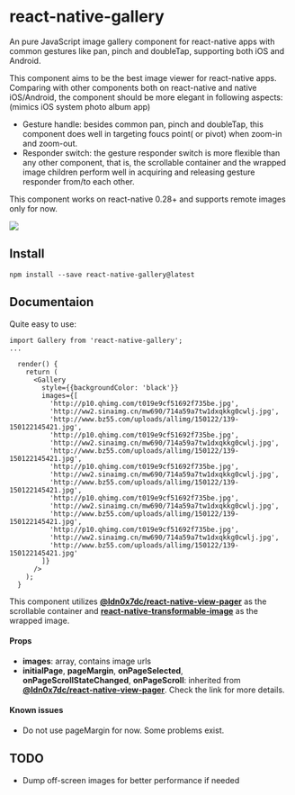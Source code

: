 # react-native-gallery

An pure JavaScript image gallery component for react-native apps with common gestures like pan, pinch and doubleTap, supporting both iOS and Android.

This component aims to be the best image viewer for react-native apps. Comparing with other components both on react-native and native iOS/Android, the component should be more elegant in following aspects: (mimics iOS system photo album app)

* Gesture handle: besides common pan, pinch and doubleTap, this component does well in targeting foucs point( or pivot) when zoom-in and zoom-out.
* Responder switch: the gesture responder switch is more flexible than any other component, that is, the scrollable container and the wrapped image children perform well in acquiring and releasing gesture responder from/to each other.

This component works on react-native 0.28+ and supports remote images only for now.

![](Demo/demo.gif)



## Install

`npm install --save react-native-gallery@latest`



## Documentaion

Quite easy to use:

```
import Gallery from 'react-native-gallery';
...

  render() {
    return (
      <Gallery
        style={{backgroundColor: 'black'}}
        images={[
          'http://p10.qhimg.com/t019e9cf51692f735be.jpg',
          'http://ww2.sinaimg.cn/mw690/714a59a7tw1dxqkkg0cwlj.jpg',
          'http://www.bz55.com/uploads/allimg/150122/139-150122145421.jpg',
          'http://p10.qhimg.com/t019e9cf51692f735be.jpg',
          'http://ww2.sinaimg.cn/mw690/714a59a7tw1dxqkkg0cwlj.jpg',
          'http://www.bz55.com/uploads/allimg/150122/139-150122145421.jpg',
          'http://p10.qhimg.com/t019e9cf51692f735be.jpg',
          'http://ww2.sinaimg.cn/mw690/714a59a7tw1dxqkkg0cwlj.jpg',
          'http://www.bz55.com/uploads/allimg/150122/139-150122145421.jpg',
          'http://p10.qhimg.com/t019e9cf51692f735be.jpg',
          'http://ww2.sinaimg.cn/mw690/714a59a7tw1dxqkkg0cwlj.jpg',
          'http://www.bz55.com/uploads/allimg/150122/139-150122145421.jpg',
          'http://p10.qhimg.com/t019e9cf51692f735be.jpg',
          'http://ww2.sinaimg.cn/mw690/714a59a7tw1dxqkkg0cwlj.jpg',
          'http://www.bz55.com/uploads/allimg/150122/139-150122145421.jpg'
        ]}
      />
    );
  }
```

This component utilizes **[@ldn0x7dc/react-native-view-pager](https://github.com/ldn0x7dc/react-native-view-pager)** as the scrollable container and **[react-native-transformable-image](https://github.com/ldn0x7dc/react-native-transformable-image)** as the wrapped image. 

#### Props

* **images**: array, contains image urls
* **initialPage**, **pageMargin**, **onPageSelected**, **onPageScrollStateChanged**, **onPageScroll**: inherited from **[@ldn0x7dc/react-native-view-pager](https://github.com/ldn0x7dc/react-native-view-pager)**. Check the link for more details.



#### Known issues

* Do not use pageMargin for now. Some problems exist.



## TODO

* Dump off-screen images for better performance if needed